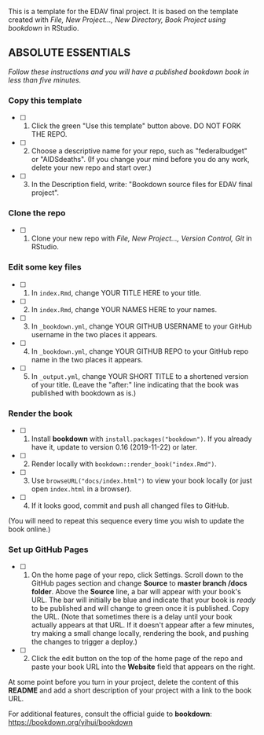 This is a template for the EDAV final project. It is based on the template created with *File, New Project..., New Directory, Book Project using bookdown* in RStudio. 

## ABSOLUTE ESSENTIALS

*Follow these instructions and you will have a published bookdown book in less than five minutes.*

### Copy this template

- [ ] 1. Click the green "Use this template" button above.  DO NOT FORK THE REPO.

- [ ] 2. Choose a descriptive name for your repo, such as "federalbudget" or "AIDSdeaths".  (If you change your mind before you do any work, delete your new repo and start over.)

- [ ] 3. In the Description field, write: "Bookdown source files for EDAV final project".

### Clone the repo

- [ ] 1. Clone your new repo with *File, New Project..., Version Control, Git* in RStudio.

### Edit some key files

- [ ] 1. In `index.Rmd`, change YOUR TITLE HERE to your title.

- [ ] 2. In `index.Rmd`, change YOUR NAMES HERE to your names.

- [ ] 3. In `_bookdown.yml`, change YOUR GITHUB USERNAME to your GitHub username in the two places it appears.

- [ ] 4. In `_bookdown.yml`, change YOUR GITHUB REPO to your GitHub repo name in the two places it appears.

- [ ] 5. In `_output.yml`, change YOUR SHORT TITLE to a shortened version of your title. (Leave the "after:" line indicating that the book was published with bookdown as is.)

### Render the book

- [ ] 1. Install **bookdown** with `install.packages("bookdown")`. If you already have it, update to version 0.16 (2019-11-22) or later.

- [ ] 2. Render locally with `bookdown::render_book("index.Rmd")`.

- [ ] 3. Use `browseURL("docs/index.html")` to view your book locally (or just open `index.html` in a browser).

- [ ] 4. If it looks good, commit and push all changed files to GitHub. 

(You will need to repeat this sequence every time you wish to update the book online.)

### Set up GitHub Pages

- [ ] 1. On the home page of your repo, click Settings. Scroll down to the GitHub pages section and change **Source** to **master branch /docs folder**.  Above the **Source** line, a bar will appear with your book's URL. The bar will initially be blue and indicate that your book is *ready* to be published and will change to green once it is published. Copy the URL. (Note that sometimes there is a delay until your book actually appears at that URL. If it doesn't appear after a few minutes, try making a small change locally, rendering the book, and pushing the changes to trigger a deploy.)

- [ ] 2. Click the edit button on the top of the home page of the repo and paste your book URL into the **Website** field that appears on the right.

At some point before you turn in your project, delete the content of this **README** and add a short description of your project with a link to the book URL.

For additional features, consult the official guide to **bookdown**: https://bookdown.org/yihui/bookdown


